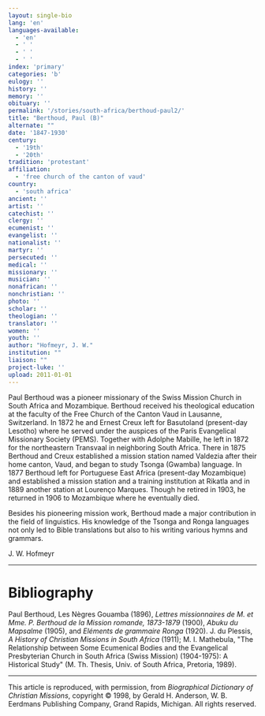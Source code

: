 ```yaml
---
layout: single-bio
lang: 'en'
languages-available:
  - 'en'
  - ' '
  - ' '
  - ' '
index: 'primary'
categories: 'b'
eulogy: ''
history: ''
memory: ''
obituary: ''
permalink: '/stories/south-africa/berthoud-paul2/'
title: "Berthoud, Paul (B)"
alternate: ""
date: '1847-1930'
century:
  - '19th'
  - '20th'
tradition: 'protestant'
affiliation:
  - 'free church of the canton of vaud'
country:
  - 'south africa'
ancient: ''
artist: ''
catechist: ''
clergy: ''
ecumenist: ''
evangelist: ''
nationalist: ''
martyr: ''
persecuted: ''
medical: ''
missionary: ''
musician: ''
nonafrican: ''
nonchristian: ''
photo: ''
scholar: ''
theologian: ''
translator: ''
women: ''
youth: ''
author: "Hofmeyr, J. W."
institution: ""
liaison: ""
project-luke: ''
upload: 2011-01-01
---
```




Paul Berthoud was a pioneer missionary of the Swiss Mission Church in South Africa and Mozambique. Berthoud received his theological education at the faculty of the Free Church of the Canton Vaud in Lausanne, Switzerland. In 1872 he and Ernest Creux left for Basutoland (present-day Lesotho) where he served under the auspices of the Paris Evangelical Missionary Society (PEMS). Together with Adolphe Mabille, he left in 1872 for the northeastern Transvaal in neighboring South Africa. There in 1875 Berthoud and Creux established a mission station named Valdezia after their home canton, Vaud, and began to study Tsonga (Gwamba) language. In 1877 Berthoud left for Portuguese East Africa (present-day Mozambique) and established a mission station and a training institution at Rikatla and in 1889 another station at Lourenço Marques. Though he retired in 1903, he returned in 1906 to Mozambique where he eventually died.

Besides his pioneering mission work, Berthoud made a major contribution in the field of linguistics. His knowledge of the Tsonga and Ronga languages not only led to Bible translations but also to his writing various hymns and grammars.

J. W. Hofmeyr

---

# Bibliography

Paul Berthoud, Les Nègres Gouamba (1896), *Lettres missionnaires de M. et Mme. P. Berthoud de la Mission romande, 1873-1879* (1900), *Abuku du Mapsalme* (1905), and *Eléments de grammaire Ronga* (1920). J. du Plessis, *A History of Christian Missions in South Africa* (1911); M. I. Mathebula, "The Relationship between Some Ecumenical Bodies and the Evangelical Presbyterian Church in South Africa (Swiss Mission) (1904-1975): A Historical Study" (M. Th. Thesis, Univ. of South Africa, Pretoria, 1989).

---

This article is reproduced, with permission, from *Biographical Dictionary of Christian Missions*, copyright © 1998, by Gerald H. Anderson, W. B. Eerdmans Publishing Company, Grand Rapids, Michigan. All rights reserved.